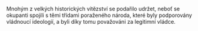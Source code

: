 Mnohým z velkých historických vítězství se podařilo udržet,<break time="0.4s"/> neboť se okupanti spojili s těmi třídami poraženého národa,<break time="0.4s"/> které byly podporovány vládnoucí ideologií,<break time="0.4s"/> a byli díky tomu považováni za legitimní vládce. 